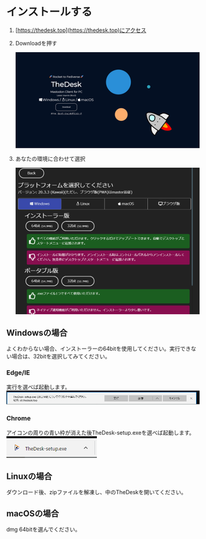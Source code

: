 # インストールする

1. [https://thedesk.top](https://thedesk.top)にアクセス
2. Downloadを押す

   ![install1](https://raw.githubusercontent.com/cutls/TheDeskDocs/master/media/install1.png)

3. あなたの環境に合わせて選択

   ![install2](https://raw.githubusercontent.com/cutls/TheDeskDocs/master/media/install2.png)

## Windowsの場合

よくわからない場合、インストーラーの64bitを使用してください。実行できない場合は、32bitを選択してみてください。

### Edge/IE

実行を選べば起動します。 ![install3](https://raw.githubusercontent.com/cutls/TheDeskDocs/master/media/install3.png)

### Chrome

アイコンの周りの青い枠が消えた後TheDesk-setup.exeを選べば起動します。 ![install4](https://raw.githubusercontent.com/cutls/TheDeskDocs/master/media/install4.png)

## Linuxの場合

ダウンロード後、zipファイルを解凍し、中のTheDeskを開いてください。

## macOSの場合

dmg 64bitを選んでください。

